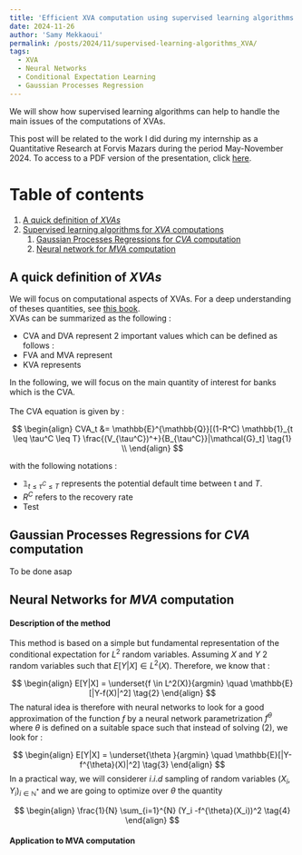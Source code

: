 ```yaml
---
title: 'Efficient XVA computation using supervised learning algorithms'
date: 2024-11-26
author: 'Samy Mekkaoui'
permalink: /posts/2024/11/supervised-learning-algorithms_XVA/
tags:
  - XVA
  - Neural Networks
  - Conditional Expectation Learning
  - Gaussian Processes Regression
---
```



We will show how supervised learning algorithms can help to handle the main issues of the computations of XVAs.


This post will be related to the work I did during my internship as a Quantitative Research at Forvis Mazars during the period May-November 2024. 
To access to a PDF version of the presentation, click [here](https://samymekk.github.io\files\Actuarial-Thesis\Slides_IA_Presentation_SamyMekkaoui.pdf).




# Table of contents
<!-- no toc -->
1. [A quick definition of *XVAs* ](#whatIs)
2. [Supervised learning algorithms for *XVA* computations](#example)
    1. [Gaussian Processes Regressions for *CVA* computation ](#GPR-CVA)
    2. [Neural network for *MVA* computation](#NN-MVA)

   


 







## A quick definition of *XVAs* <a name="whatIs"></a>



We will focus on computational aspects of $\text{XVAs}$. For a deep understanding of theses quantities, see [this book](https://onlinelibrary.wiley.com/doi/book/10.1002/9781119508991).
<br>
$\text{XVAs}$ can be summarized as the following : 


- $\text{CVA}$ and $\text{DVA}$ represent 2 important values which can be defined as follows : 
- $\text{FVA}$ and $\text{MVA}$ represent
- $\text{KVA}$ represents

In the following, we will focus on the main quantity of interest for banks which is the $\text{CVA}$.
<br>
<br>
The $\text{CVA}$ equation is given by : 


$$
\begin{align}
CVA_t &= \mathbb{E}^{\mathbb{Q}}[(1-R^C) \mathbb{1}_{t \leq \tau^C \leq T} \frac{(V_{\tau^C})^+}{B_{\tau^C}}|\mathcal{G}_t]   \tag{1} \\
\end{align}
$$

$\text{with the following notations :}$

- $\mathbb{1}_{t \leq \tau^C \leq T}$ represents the potential default time between t and $T$.
- $R^C$ refers to the recovery rate
- Test

## Gaussian Processes Regressions for *CVA* computation <a name="GPR-CVA"></a>

To be done asap 

## Neural Networks for *MVA* computation <a name="NN-MVA"></a>

#### Description of the method ###
This method is based on a simple but fundamental representation of the conditional expectation for $L^2$ random variables. Assuming $X$ and $Y$ 2 random variables such that $E[Y|X] \in L^2(X)$. Therefore, we know that :

$$
\begin{align}
E[Y|X] = \underset{f \in L^2(X)}{argmin} \quad  \mathbb{E}[|Y-f(X)|^2] \tag{2}
\end{align}
$$
The natural idea is therefore with neural networks to look for a good approximation of the function $f$ by a neural network parametrization $f^{\theta}$ where $\theta$ is defined on a suitable space such that instead of solving $(2)$, we look for :

$$
\begin{align}
E[Y|X] = \underset{\theta }{argmin} \quad  \mathbb{E}[|Y-f^{\theta}(X)|^2] \tag{3}
\end{align}
$$
In a practical way, we will considerer $i.i.d$ sampling of random variables $(X_i,Y_i)_{i \in \mathbb{N}^*}$ and we are going to optimize over $\theta$ the quantity 


$$
\begin{align}
\frac{1}{N} \sum_{i=1}^{N} (Y_i -f^{\theta}(X_i))^2 \tag{4}
\end{align}
$$






#### Application to MVA computation ####
